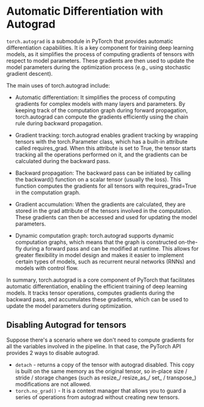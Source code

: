 # Automatic Differentiation with Autograd

`torch.autograd` is a submodule in PyTorch that provides automatic differentiation capabilities. It is a key component for training deep learning models, as it simplifies the process of computing gradients of tensors with respect to model parameters. These gradients are then used to update the model parameters during the optimization process (e.g., using stochastic gradient descent).

The main uses of torch.autograd include:

- Automatic differentiation: It simplifies the process of computing gradients for complex models with many layers and parameters. By keeping track of the computation graph during forward propagation, torch.autograd can compute the gradients efficiently using the chain rule during backward propagation.

- Gradient tracking: torch.autograd enables gradient tracking by wrapping tensors with the torch.Parameter class, which has a built-in attribute called requires_grad. When this attribute is set to True, the tensor starts tracking all the operations performed on it, and the gradients can be calculated during the backward pass.

- Backward propagation: The backward pass can be initiated by calling the backward() function on a scalar tensor (usually the loss). This function computes the gradients for all tensors with requires_grad=True in the computation graph.

- Gradient accumulation: When the gradients are calculated, they are stored in the grad attribute of the tensors involved in the computation. These gradients can then be accessed and used for updating the model parameters.

- Dynamic computation graph: torch.autograd supports dynamic computation graphs, which means that the graph is constructed on-the-fly during a forward pass and can be modified at runtime. This allows for greater flexibility in model design and makes it easier to implement certain types of models, such as recurrent neural networks (RNNs) and models with control flow.

In summary, torch.autograd is a core component of PyTorch that facilitates automatic differentiation, enabling the efficient training of deep learning models. It tracks tensor operations, computes gradients during the backward pass, and accumulates these gradients, which can be used to update the model parameters during optimization.

## Disabling Autograd for tensors

Suppose there's a scenario where we don't need to compute gradients for all the variables involved in the pipeline. In that case, the PyTorch API provides 2 ways to disable autograd.

- `detach` - returns a copy of the tensor with autograd disabled. This copy is built on the same memory as the original tensor, so in-place size / stride / storage changes (such as resize_/ resize_as_/ set_ / transpose_) modifications are not allowed.
- `torch.no_grad()` - It is a context manager that allows you to guard a series of operations from autograd without creating new tensors.
